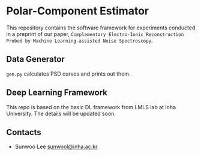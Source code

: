 # Polar-Component Estimator
This repository contains the software framework for experiments conducted in a preprint of our paper, `Complementary Electro-Ionic Reconstruction Probed by Machine Learning-assisted Noise Spectroscopy`.

## Data Generator
`gen.py` calculates PSD curves and prints out them.

## Deep Learning Framework
This repo is based on the basic DL framework from LMLS lab at Inha University. The details will be updated soon.

## Contacts
 * Sunwoo Lee <sunwool@inha.ac.kr>
